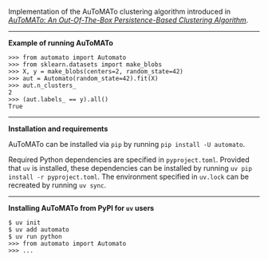 Implementation of the AuToMATo clustering algorithm introduced in [<em>AuToMATo: An Out-Of-The-Box Persistence-Based Clustering Algorithm</em>](https://arxiv.org/abs/2408.06958).

---

__Example of running AuToMATo__

```
>>> from automato import Automato
>>> from sklearn.datasets import make_blobs
>>> X, y = make_blobs(centers=2, random_state=42)
>>> aut = Automato(random_state=42).fit(X)
>>> aut.n_clusters_
2
>>> (aut.labels_ == y).all()
True
```

---

__Installation and requirements__

AuToMATo can be installed via `pip` by running `pip install -U automato`.

Required Python dependencies are specified in `pyproject.toml`. Provided that `uv` is installed, these dependencies can be installed by running `uv pip install -r pyproject.toml`. The environment specified in `uv.lock` can be recreated by running `uv sync`.

---

__Installing AuToMATo from PyPI for `uv` users__

```
$ uv init
$ uv add automato
$ uv run python
>>> from automato import Automato
>>> ...
```
